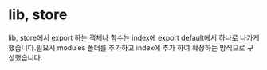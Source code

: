 # lib, store

lib, store에서 export 하는 객체나 함수는 index에 export default에서 하나로 나가게 했습니다.필요시 modules 폴더를 추가하고 index에 추가 하여 확장하는 방식으로 구성했습니다.
